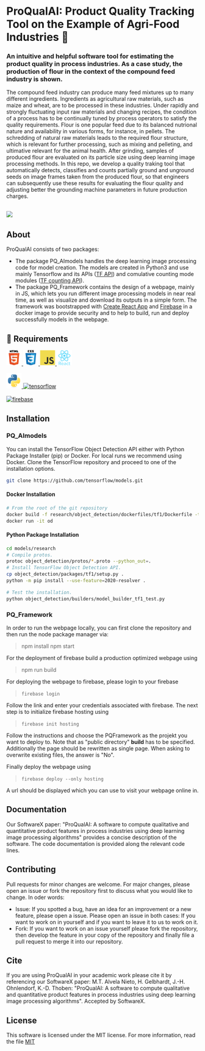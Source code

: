 # ProQualAI: Product Quality Tracking Tool on the Example of Agri-Food Industries 🌾 

### An intuitive and helpful software tool for estimating the product quality in process industries. As a case study, the production of flour in the context of the compound feed industry is shown.
The compound feed industry can produce many feed mixtures up to many different ingredients. Ingredients as agricultural raw materials, such as maize and wheat, are to be processed in these industries. Under rapidly and strongly fluctuating input raw materials and changing recipes, the condition of a process has to be continually tuned by process operators to satisfy the quality requirements. Flour is one popular feed due to its balanced nutrional nature and availability in various forms, for instance, in pellets. The schredding of natural raw materials leads to the required flour structure, which is relevant for further processing, such as mixing and pelleting, and ultimative relevant for the animal health.
After grinding, samples of produced flour are evaluated on its particle size using deep learning image processing methods. In this repo, we develop a quality traking tool that automatically detects, classifies and counts partially ground and unground seeds on image frames taken from the produced flour, so that engineers can subsequently use these results for evaluating the flour quality and adjusting better the grounding machine parameters in future production charges. 

<br>
<img src="./PQ_Framework/public/images/webpage_example.gif"/>
<br>

## About
ProQualAI consists of two packages: 
*  The package PQ_AImodels handles the deep learning image processing code for model creation. The models are created in Python3 and use mainly Tensorflow and its APIs ([TF API](https://github.com/tensorflow/models/blob/master/research/object_detection/g3doc/tf1.md)) and comulative counting mode modules ([TF counting API](https://github.com/ahmetozlu/tensorflow_object_counting_api)).
*  The package PQ_Framework contains the design of a webpage, mainly in JS, which lets you run different image processing models in near real time, as well as visualize and download its outputs in a simple form. The framework was bootstrapped with [Create React App](https://github.com/facebook/create-react-app) and [Firebase](https://firebase.google.com/running) in a docker image to provide security and to help to build, run and deploy successfully models in the webpage. 

## 🧰 Requirements 

<a href="https://www.w3.org/html/" target="_blank"> <img src="https://raw.githubusercontent.com/devicons/devicon/master/icons/html5/html5-original-wordmark.svg" alt="html5" width="40" height="40"/> </a> <a href="https://www.w3schools.com/css/" target="_blank"> <img src="https://raw.githubusercontent.com/devicons/devicon/master/icons/css3/css3-original-wordmark.svg" alt="css3" width="40" height="40"/> </a> <a href="https://developer.mozilla.org/en-US/docs/Web/JavaScript" target="_blank"> <img src="https://raw.githubusercontent.com/devicons/devicon/master/icons/javascript/javascript-original.svg" alt="javascript" width="40" height="40"/> </a> <a href="https://reactjs.org/" target="_blank"> <img src="https://raw.githubusercontent.com/devicons/devicon/master/icons/react/react-original-wordmark.svg" alt="react" width="40" height="40"/> </a> 
<br></br>
<a href="https://www.python.org" target="_blank"> <img src="https://raw.githubusercontent.com/devicons/devicon/master/icons/python/python-original.svg" alt="python" width="40" height="40"/> </a>
<a href="https://www.tensorflow.org" target="_blank"> <img src="https://www.vectorlogo.zone/logos/tensorflow/tensorflow-icon.svg" alt="tensorflow" width="40" height="40"/> </a> 
</a>
<br></br>
</a> <a href="https://firebase.google.com/" target="_blank"> <img src="https://www.vectorlogo.zone/logos/firebase/firebase-icon.svg" alt="firebase" width="40" height="40"/> </a>

## Installation
### PQ_AImodels
You can install the TensorFlow Object Detection API either with Python Package Installer (pip) or Docker. For local runs we recommend using Docker.
Clone the TensorFlow repository and proceed to one of the installation options.

```bash
git clone https://github.com/tensorflow/models.git
```

#### Docker Installation

```bash
# From the root of the git repository
docker build -f research/object_detection/dockerfiles/tf1/Dockerfile -t od .
docker run -it od
```

#### Python Package Installation

```bash
cd models/research
# Compile protos.
protoc object_detection/protos/*.proto --python_out=.
# Install TensorFlow Object Detection API.
cp object_detection/packages/tf1/setup.py .
python -m pip install --use-feature=2020-resolver .
```

```bash
# Test the installation.
python object_detection/builders/model_builder_tf1_test.py
```

### PQ_Framework
In order to run the webpage locally, you can first clone the repository and then run the node package manager via: 
> npm install 
> npm start  

For the deployment of firebase build a production optimized webpage using  
> npm run build 

For deploying the webpage to firebase, please login to your firebase  
> ``` firebase login ``` 

Follow the link and enter your credentials associated with firebase. The next step is to initialize firebase hosting using  

> ``` firebase init hosting ```

Follow the instructions and choose the PQFramework as the projekt you want to deploy to. Note that as "public directory" **build** has to be specified. Additionally the page should be rewritten as single page. When asking to overwrite existing files, the answer is "No".  

Finally deploy the webpage using 

> ``` firebase deploy --only hosting ```

A url should be displayed which you can use to visit your webpage online in.

## Documentation
Our SoftwareX paper: "ProQualAI: A software to compute qualitative and quantitative product features in process industries using deep learning image processing algorithms" provides a concise description of the software. 
The code documentation is provided along the relevant code lines.

## Contributing
Pull requests for minor changes are welcome. For major changes, please open an issue or fork the repository first to discuss what you would like to change. In oder words:

* Issue: If you spotted a bug, have an idea for an improvement or a new feature, please open a issue. Please open an issue in both cases: If you want to work on in yourself and if you want to leave it to us to work on it.
* Fork: If you want to work on an issue yourself please fork the repository, then develop the feature in your copy of the repository and finally file a pull request to merge it into our repository.

## Cite
If you are using ProQualAI in your academic work please cite it by referencing our SoftwareX paper: M.T. Alvela Nieto, H. Gelbhardt, J.-H. Ohnlendorf, K.-D. Thoben: "ProQualAI: A software to compute qualitative and quantitative product features in process industries using deep learning image processing algorithms". Accepted by SoftwareX.
## License
This software is licensed under the MIT license. For more information, read the file [MIT](https://choosealicense.com/licenses/mit/)

